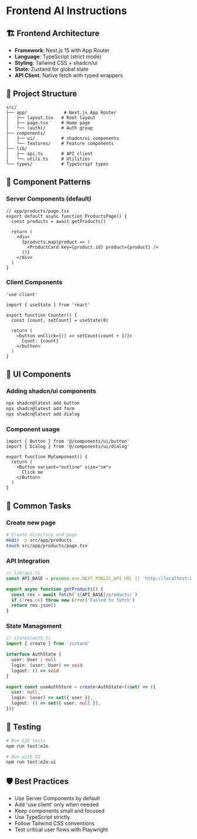 # Frontend AI Instructions

## 🏗️ Frontend Architecture

- **Framework**: Next.js 15 with App Router
- **Language**: TypeScript (strict mode)
- **Styling**: Tailwind CSS + shadcn/ui
- **State**: Zustand for global state
- **API Client**: Native fetch with typed wrappers

## 📁 Project Structure

```
src/
├── app/              # Next.js App Router
│   ├── layout.tsx   # Root layout
│   ├── page.tsx     # Home page
│   └── (auth)/      # Auth group
├── components/
│   ├── ui/          # shadcn/ui components
│   └── features/    # Feature components
├── lib/
│   ├── api.ts       # API client
│   └── utils.ts     # Utilities
└── types/           # TypeScript types
```

## 📝 Component Patterns

### Server Components (default)
```tsx
// app/products/page.tsx
export default async function ProductsPage() {
  const products = await getProducts()
  
  return (
    <div>
      {products.map(product => (
        <ProductCard key={product.id} product={product} />
      ))}
    </div>
  )
}
```

### Client Components
```tsx
'use client'

import { useState } from 'react'

export function Counter() {
  const [count, setCount] = useState(0)
  
  return (
    <button onClick={() => setCount(count + 1)}>
      Count: {count}
    </button>
  )
}
```

## 🎨 UI Components

### Adding shadcn/ui components
```bash
npx shadcn@latest add button
npx shadcn@latest add form
npx shadcn@latest add dialog
```

### Component usage
```tsx
import { Button } from '@/components/ui/button'
import { Dialog } from '@/components/ui/dialog'

export function MyComponent() {
  return (
    <Button variant="outline" size="sm">
      Click me
    </Button>
  )
}
```

## 🔧 Common Tasks

### Create new page
```bash
# Create directory and page
mkdir -p src/app/products
touch src/app/products/page.tsx
```

### API Integration
```typescript
// lib/api.ts
const API_BASE = process.env.NEXT_PUBLIC_API_URL || 'http://localhost:8000/api'

export async function getProducts() {
  const res = await fetch(`${API_BASE}/products/`)
  if (!res.ok) throw new Error('Failed to fetch')
  return res.json()
}
```

### State Management
```typescript
// stores/auth.ts
import { create } from 'zustand'

interface AuthState {
  user: User | null
  login: (user: User) => void
  logout: () => void
}

export const useAuthStore = create<AuthState>((set) => ({
  user: null,
  login: (user) => set({ user }),
  logout: () => set({ user: null }),
}))
```

## 🧪 Testing

```bash
# Run E2E tests
npm run test:e2e

# Run with UI
npm run test:e2e:ui
```

## 🛡️ Best Practices

- Use Server Components by default
- Add 'use client' only when needed
- Keep components small and focused
- Use TypeScript strictly
- Follow Tailwind CSS conventions
- Test critical user flows with Playwright